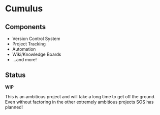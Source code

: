 # Cumulus

## Components

- Version Control System
- Project Tracking
- Automation
- Wiki/Knowledge Boards
- ...and more!

## Status

**WIP**

This is an ambitious project and will take a long time to get off the ground.
Even without factoring in the other extremely ambitious projects SOS has
planned!
